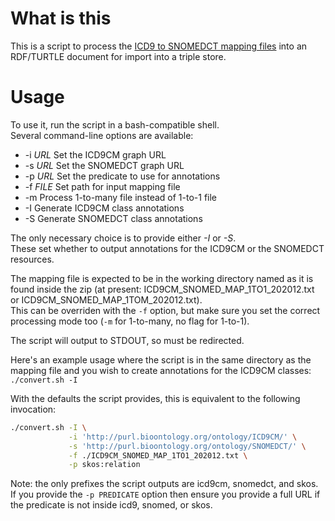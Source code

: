 # What is this

This is a script to process the [ICD9 to SNOMEDCT mapping files](https://www.nlm.nih.gov/research/umls/mapping_projects/icd9cm_to_snomedct.html) into an RDF/TURTLE document for import into a triple store.  

# Usage

To use it, run the script in a bash-compatible shell.  
Several command-line options are available:

* -i *URL*  Set the ICD9CM graph URL
* -s *URL*  Set the SNOMEDCT graph URL
* -p *URL*  Set the predicate to use for annotations
* -f *FILE* Set path for input mapping file
* -m      Process 1-to-many file instead of 1-to-1 file
* -I      Generate ICD9CM class annotations
* -S      Generate SNOMEDCT class annotations

The only necessary choice is to provide either *-I* or *-S*.  
These set whether to output annotations for the ICD9CM or the SNOMEDCT resources.  

The mapping file is expected to be in the working directory named as it is found inside the zip (at present: ICD9CM_SNOMED_MAP_1TO1_202012.txt or ICD9CM_SNOMED_MAP_1TOM_202012.txt).  
This can be overriden with the `-f` option, but make sure you set the correct processing mode too (`-m` for 1-to-many, no flag for 1-to-1).  

The script will output to STDOUT, so must be redirected.  

Here's an example usage where the script is in the same directory as the mapping file and you wish to create annotations for the ICD9CM classes:  
`./convert.sh -I`  

With the defaults the script provides, this is equivalent to the following invocation:  
```bash
./convert.sh -I \
             -i 'http://purl.bioontology.org/ontology/ICD9CM/' \
             -s 'http://purl.bioontology.org/ontology/SNOMEDCT/' \
             -f ./ICD9CM_SNOMED_MAP_1TO1_202012.txt \
             -p skos:relation
```

Note: the only prefixes the script outputs are icd9cm, snomedct, and skos. If you provide the `-p PREDICATE` option then ensure you provide a full URL if the predicate is not inside icd9, snomed, or skos.